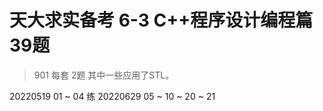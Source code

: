 # 天大求实备考 6-3 C++程序设计编程篇 39题
> 901 每套 2题
> 其中一些应用了STL。

20220519 01 ~ 04 练
20220629 05 ~ 10 ~ 20 ~ 21